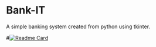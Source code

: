 # Bank-IT
<p>A simple banking system created from python using tkinter.</p>

#[![Readme Card](https://github-readme-stats.vercel.app/api/pin/?username=ChristySegunto&repo=Bank-IT)](https://github.com/ChristySegunto/Bank-IT/README.md)
